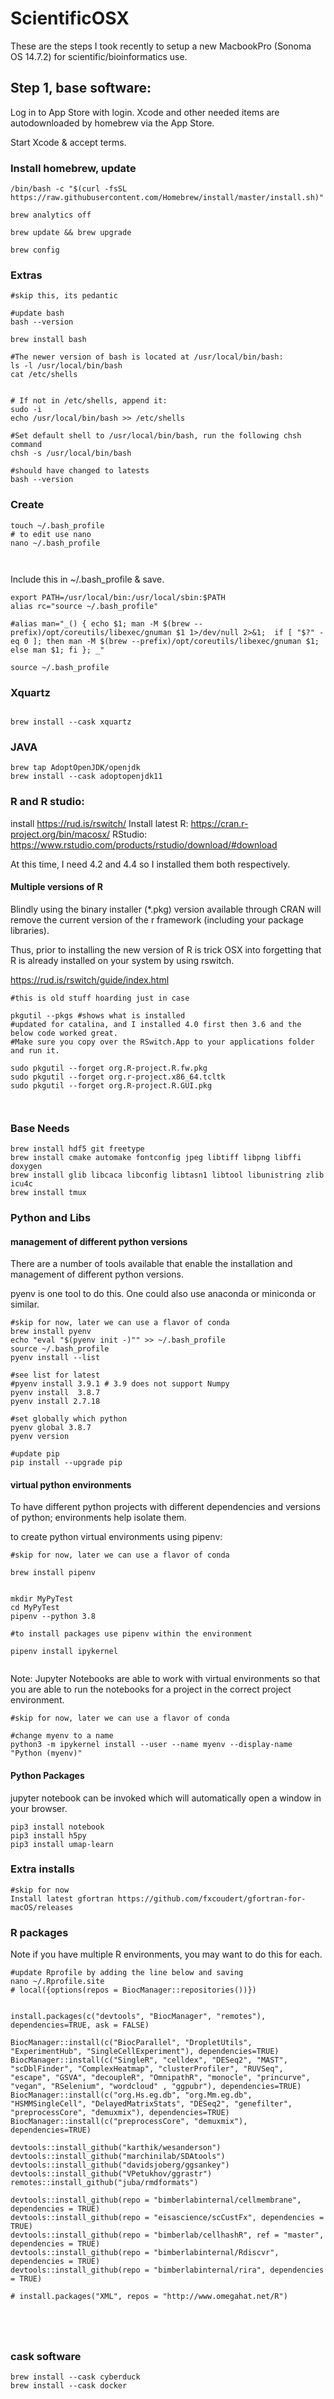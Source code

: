 # ScientificOSX

These are the steps I took recently to setup a new MacbookPro (Sonoma OS 14.7.2) for scientific/bioinformatics use.

## Step 1, base software:

Log in to App Store with login. Xcode and other needed items are autodownloaded by homebrew via the App Store.

Start Xcode & accept terms.

### Install homebrew, update

```{bash }
/bin/bash -c "$(curl -fsSL https://raw.githubusercontent.com/Homebrew/install/master/install.sh)"

brew analytics off

brew update && brew upgrade

brew config

```

### Extras

```{bash }
#skip this, its pedantic

#update bash
bash --version

brew install bash

#The newer version of bash is located at /usr/local/bin/bash:
ls -l /usr/local/bin/bash
cat /etc/shells


# If not in /etc/shells, append it:
sudo -i
echo /usr/local/bin/bash >> /etc/shells

#Set default shell to /usr/local/bin/bash, run the following chsh command
chsh -s /usr/local/bin/bash

#should have changed to latests
bash --version

```

### Create 

```{bash }
touch ~/.bash_profile
# to edit use nano 
nano ~/.bash_profile



```
Include this in ~/.bash_profile & save. 

```{bash }
export PATH=/usr/local/bin:/usr/local/sbin:$PATH
alias rc="source ~/.bash_profile"

#alias man="_() { echo $1; man -M $(brew --prefix)/opt/coreutils/libexec/gnuman $1 1>/dev/null 2>&1;  if [ "$?" -eq 0 ]; then man -M $(brew --prefix)/opt/coreutils/libexec/gnuman $1; else man $1; fi }; _"

```

```{bash }
source ~/.bash_profile
```

### Xquartz

```{bash }

brew install --cask xquartz

```

### JAVA

```{bash }
brew tap AdoptOpenJDK/openjdk
brew install --cask adoptopenjdk11

```

### R and R studio:

install https://rud.is/rswitch/
Install latest R: https://cran.r-project.org/bin/macosx/
RStudio: https://www.rstudio.com/products/rstudio/download/#download

At this time, I need 4.2 and 4.4 so I installed them both respectively. 

#### Multiple versions of R

Blindly using the binary installer (*.pkg) version available through CRAN will remove the current version of the r framework (including your package libraries). 

Thus, prior to installing the new version of R is trick OSX into forgetting that R is already installed on your system by using rswitch.

https://rud.is/rswitch/guide/index.html



```{bash}
#this is old stuff hoarding just in case

pkgutil --pkgs #shows what is installed
#updated for catalina, and I installed 4.0 first then 3.6 and the below code worked great.
#Make sure you copy over the RSwitch.App to your applications folder and run it.

sudo pkgutil --forget org.R-project.R.fw.pkg
sudo pkgutil --forget org.r-project.x86_64.tcltk
sudo pkgutil --forget org.R-project.R.GUI.pkg
             
             
```

### Base Needs

```{bash}
brew install hdf5 git freetype
brew install cmake automake fontconfig jpeg libtiff libpng libffi doxygen
brew install glib libcaca libconfig libtasn1 libtool libunistring zlib icu4c
brew install tmux
```

### Python and Libs

#### management of different python versions

There are a number of tools available that enable the installation and management of different python versions.

pyenv is one tool to do this. One could also use anaconda or miniconda or similar. 

```{bash }
#skip for now, later we can use a flavor of conda
brew install pyenv
echo "eval "$(pyenv init -)"" >> ~/.bash_profile
source ~/.bash_profile
pyenv install --list

#see list for latest
#pyenv install 3.9.1 # 3.9 does not support Numpy
pyenv install  3.8.7
pyenv install 2.7.18

#set globally which python
pyenv global 3.8.7
pyenv version

#update pip
pip install --upgrade pip

```
#### virtual python environments 

To have different python projects with different dependencies and versions of python; environments help isolate them.

to create python virtual environments using pipenv:

```{bash }
#skip for now, later we can use a flavor of conda

brew install pipenv


mkdir MyPyTest
cd MyPyTest
pipenv --python 3.8

#to install packages use pipenv within the environment

pipenv install ipykernel


```
Note: Jupyter Notebooks are able to work with virtual environments so that you are able to run the notebooks for a project in the correct project environment.

```{bash}
#skip for now, later we can use a flavor of conda

#change myenv to a name
python3 -m ipykernel install --user --name myenv --display-name "Python (myenv)"
```

#### Python Packages

jupyter notebook can be invoked which will automatically open a window in your browser.


```{bash }
pip3 install notebook
pip3 install h5py
pip3 install umap-learn

```



### Extra installs

```{bash }
#skip for now
Install latest gfortran https://github.com/fxcoudert/gfortran-for-macOS/releases

```

### R packages 

Note if you have multiple R environments, you may want to do this for each.

```{bash}
#update Rprofile by adding the line below and saving
nano ~/.Rprofile.site
# local({options(repos = BiocManager::repositories())})

```



```{r}

install.packages(c("devtools", "BiocManager", "remotes"), dependencies=TRUE, ask = FALSE)

BiocManager::install(c("BiocParallel", "DropletUtils", "ExperimentHub", "SingleCellExperiment"), dependencies=TRUE)
BiocManager::install(c("SingleR", "celldex", "DESeq2", "MAST", "scDblFinder", "ComplexHeatmap", "clusterProfiler", "RUVSeq", "escape", "GSVA", "decoupleR", "OmnipathR", "monocle", "princurve", "vegan", "RSelenium", "wordcloud" , "ggpubr"), dependencies=TRUE)
BiocManager::install(c("org.Hs.eg.db", "org.Mm.eg.db", "HSMMSingleCell", "DelayedMatrixStats", "DESeq2", "genefilter", "preprocessCore", "demuxmix"), dependencies=TRUE)
BiocManager::install(c("preprocessCore", "demuxmix"), dependencies=TRUE)

devtools::install_github("karthik/wesanderson")
devtools::install_github("marchinilab/SDAtools")
devtools::install_github("davidsjoberg/ggsankey")
devtools::install_github("VPetukhov/ggrastr")
remotes::install_github("juba/rmdformats")

devtools::install_github(repo = "bimberlabinternal/cellmembrane", dependencies = TRUE)
devtools::install_github(repo = "eisascience/scCustFx", dependencies = TRUE)
devtools::install_github(repo = "bimberlab/cellhashR", ref = "master", dependencies = TRUE)
devtools::install_github(repo = "bimberlabinternal/Rdiscvr", dependencies = TRUE)
devtools::install_github(repo = "bimberlabinternal/rira", dependencies = TRUE)

# install.packages("XML", repos = "http://www.omegahat.net/R")





```

### cask software

```{bash]
brew install --cask cyberduck
brew install --cask docker



```



